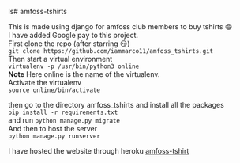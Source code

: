 ls# amfoss-tshirts

This is made using django for amfoss club members to buy tshirts :smile:<br>
I have added Google pay to this project.<br>
First clone the repo (after starring :smirk:)<br>
```git clone https://github.com/iammarco11/amfoss_tshirts.git ```<br>
Then start a virtual environment<br>
```virtualenv -p /usr/bin/python3 online```<br>
**Note**
Here online is the name of the virtualenv. <br>
Activate the virtualenv<br>
```source online/bin/activate```<br>

then go to the directory amfoss_tshirts and install all the packages <br>
```pip install -r requirements.txt```<br>
 and run 
```python manage.py migrate```<br>
And then to host the server<br>
```python manage.py runserver```


I have hosted the website through heroku
[amfoss-tshirt](https://amfoss-tshirts.herokuapp.com/)
